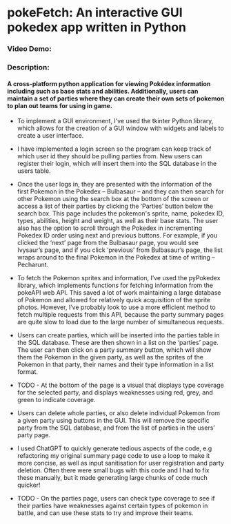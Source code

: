# pokeFetch: An interactive GUI pokedex app written in Python 

### Video Demo: <URL HERE>

### Description:

#### A cross-platform python application for viewing Pokédex information including such as base stats and abilities. Additionally, users can maintain a set of parties where they can create their own sets of pokemon to plan out teams for using in game. 

* To implement a GUI environment, I’ve used the tkinter Python library, which allows for the creation of a GUI window with widgets and labels to create a user interface.  

* I have implemented a login screen so the program can keep track of which user id they should be pulling parties from. New users can register their login, which will insert them into the SQL database in the users table. 

* Once the user logs in, they are presented with the information of the first Pokemon in the Pokedex – Bulbasaur – and they can then search for other Pokemon using the search box at the bottom of the screen or access a list of their parties by clicking the ‘Parties’ button below the search box. This page includes the pokemon's sprite, name, pokedex ID, types, abilities, height and weight, as well as their base stats. The user also has the option to scroll through the Pokedex in incrementing Pokedex ID order using next and previous buttons. For example, if you clicked the ‘next’ page from the Bulbasaur page, you would see Ivysaur’s page, and if you click ‘previous’ from Bulbasaur’s page, the list wraps around to the final Pokemon in the Pokedex at time of writing – Pecharunt. 

* To fetch the Pokemon sprites and information, I’ve used the pyPokedex library, which implements functions for fetching information from the pokeAPI web API. This saved a lot of work maintaining a large database of Pokemon and allowed for relatively quick acquisition of the sprite photos. However, I’ve probably look to use a more efficient method to fetch multiple requests from this API, because the party summary pages are quite slow to load due to the large number of simultaneous requests. 

* Users can create parties, which will be inserted into the parties table in the SQL database. These are then shown in a list on the ‘parties’ page. The user can then click on a party summary button, which will show them the Pokemon in the given party, as well as the sprites of the Pokemon in that party, their names and their type information in a list format.  

* TODO - At the bottom of the page is a visual that displays type coverage for the selected party, and displays weaknesses using red, grey, and green to indicate coverage. 

* Users can delete whole parties, or also delete individual Pokemon from a given party using buttons in the GUI. This will remove the specific party from the SQL database, and from the list of parties in the users’ party page.

* I used ChatGPT to quickly generate tedious aspects of the code, e.g refactoring my original summary page code to use a loop to make it more concise, as well as input sanitisation for user registration and party deletion. Often there were small bugs with this code and I had to fix these manually, but it made generating large chunks of code much quicker!

* TODO - On the parties page, users can check type coverage to see if their parties have weaknesses against certain types of pokemon in battle, and can use these stats to try and improve their teams. 
